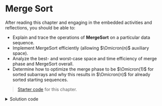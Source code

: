 <!---
lecture: 24
--->

# Merge Sort

After reading this chapter and engaging in the embedded activities and reflections, you should be able to:

* Explain and trace the operations of **MergeSort** on a particular data sequence.
* Implement MergeSort efficiently (allowing $\Omicron(n)$ auxiliary space).
* Analyze the best- and worst-case space and time efficiency of merge phase and MergeSort overall.
* Determine how to optimize the merge phase to be $\Omicron(1)$ for sorted subarrays and why this results in $\Omicron(n)$ for already sorted starting sequences. 


> [Starter code](../../zip/chap24-starter.zip) for this chapter.

<details class="solution" data-release="Apr 21, 2023 17:00:00">
<summary>Solution code</summary>

[Solution code](../../zip/chap24-solution.zip) for this chapter.

</details>